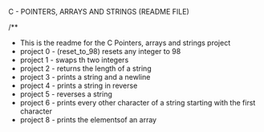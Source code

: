 C - POINTERS, ARRAYS AND STRINGS (README FILE)

/**
* This is the readme for the C Pointers, arrays and strings project
* project 0 - (reset_to_98) resets any integer to 98
* project 1 - swaps th two integers
* project 2 - returns the length of a string
* project 3 - prints a string and a newline
* project 4 - prints a string in reverse
* project 5 - reverses a string
* project 6 - prints every other character of a string starting with the first character
* project 8 - prints the elementsof an array
